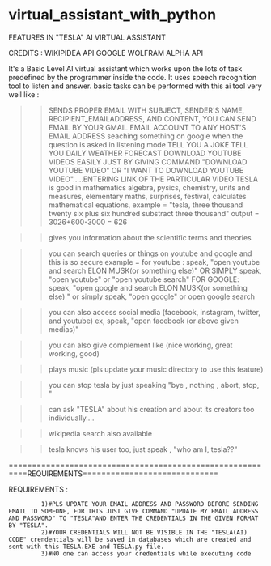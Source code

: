 # virtual_assistant_with_python


FEATURES IN "TESLA" AI VIRTUAL ASSISTANT

CREDITS : WIKIPIDEA API
          GOOGLE
          WOLFRAM ALPHA API




          
It's a Basic Level AI virtual assistant which works upon the lots of task predefined by the programmer inside the code.  It uses speech recognition tool to listen and answer. 
basic tasks can be performed with this ai tool very well like :

>> SENDS PROPER EMAIL WITH SUBJECT, SENDER'S NAME, RECIPIENT_EMAILADDRESS, AND CONTENT, YOU CAN SEND EMAIL BY YOUR GMAIL EMAIL ACCOUNT TO ANY HOST'S EMAIL ADDRESS
>> seaching something on google when the question is asked in listening mode
>>  TELL YOU A JOKE 
>> TELL YOU DAILY WEATHER FORECAST 
>> DOWNLOAD YOUTUBE VIDEOS EASILY JUST BY GIVING COMMAND "DOWNLOAD YOUTUBE VIDEO" OR "I WANT TO DOWNLOAD YOUTUBE VIDEO".....ENTERING LINK OF THE PARTICULAR VIDEO
>> TESLA is good in mathematics
   algebra, pysics, chemistry, units and measures, elementary maths, surprises, festival, 
   calculates mathematical equations, example = "tesla, three thousand twenty six plus six hundred substract three thousand" 
                                      output = 3026+600-3000
                                             = 626 
                       
>> gives you information about the scientific terms and theories 

>> you can search queries or things on youtube and google and this is so secure 
        example = for youtube :
                                speak,  "open youtube and search ELON MUSK(or something else)"
                                OR SIMPLY speak, "open youtube" or "open youtube search"
                  FOR GOOGLE:
                              speak, "open google and search ELON MUSK(or something else) "
                              or simply speak, "open google" or open google search


>> you can also access social media (facebook, instagram, twitter, and youtube)
        ex, speak, "open facebook (or above given medias)"

>> you can also give complement like (nice working, great working, good) 


>> plays music (pls update your music directory to use this feature)

>> you can stop tesla by just speaking "bye , nothing , abort, stop,  "

>> can ask "TESLA" about his creation and about its creators too individually....


>>wikipedia search also available 

>> tesla knows his user too, just speak , "who am I, tesla??"


==========================================================REQUIREMENTS=============================


REQUIREMENTS :
                     
             1)#PLS UPDATE YOUR EMAIL ADDRESS AND PASSWORD BEFORE SENDING EMAIL TO SOMEONE, FOR THIS JUST GIVE COMMAND "UPDATE MY EMAIL ADDRESS AND PASSWORD" TO "TESLA"AND ENTER THE CREDENTIALS IN THE GIVEN FORMAT BY "TESLA".
             2)#YOUR CREDENTIALS WILL NOT BE VISIBLE IN THE "TESLA(AI) CODE" crendentials will be saved in databases which are created and sent with this TESLA.EXE and TESLA.py file.
             3)#NO one can access your credentials while executing code   
            



